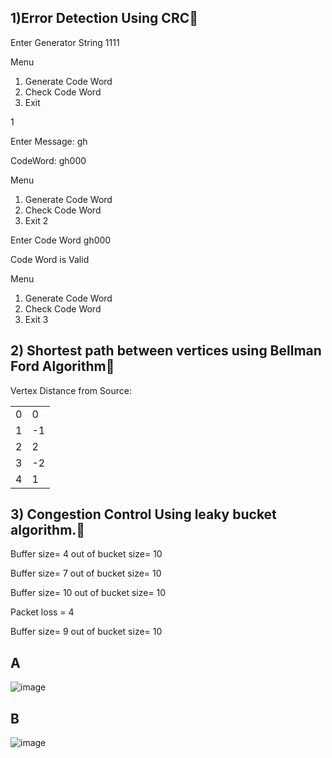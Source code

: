 
## 1)Error Detection Using CRC🚀 
Enter Generator String
1111

Menu 
1. Generate Code Word
2. Check Code Word
3. Exit

1

Enter Message: gh

CodeWord: gh000

Menu
1. Generate Code Word
2. Check Code Word
3. Exit
2

Enter Code Word
gh000

Code Word is Valid

Menu
1. Generate Code Word
2. Check Code Word
3. Exit
3



## 2) Shortest path between vertices using Bellman Ford Algorithm🚀
 

Vertex Distance from Source:


|  | |
| --- | --- | 
| 0 | 0| 
| 1 | -1 | 
|2|2|
|3|-2|
4|1


## 3) Congestion Control Using leaky bucket algorithm.🚀
 
Buffer size= 4 
  out of bucket size= 10

Buffer size= 7 out of bucket size= 10

Buffer size= 10 out of bucket size= 10

Packet loss = 4

Buffer size= 9 out of bucket size= 10



## A 
![image](https://github.com/becodewala-youtube/CN-Lab-Program-vtu/assets/83962116/9b92649b-20f2-4bc8-967b-b786de5e3f0d)

## B
![image](https://github.com/becodewala-youtube/CN-Lab-Program-vtu/assets/83962116/fa6e7024-4af1-4724-8292-5620adf300c3)










